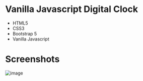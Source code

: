 # Vanilla Javascript Digital Clock
<ul>
  <li>HTML5</li>
  <li>CSS3</li>
  <li>Bootstrap 5</li>
  <li>Vanilla Javascript</li>
</ul>

# Screenshots
![image](https://github.com/eren-smsekk/22-Vanilla-Javascript-Digital-Clock/assets/115400485/368af231-910f-4f55-aa5a-14fdf34ef575)
